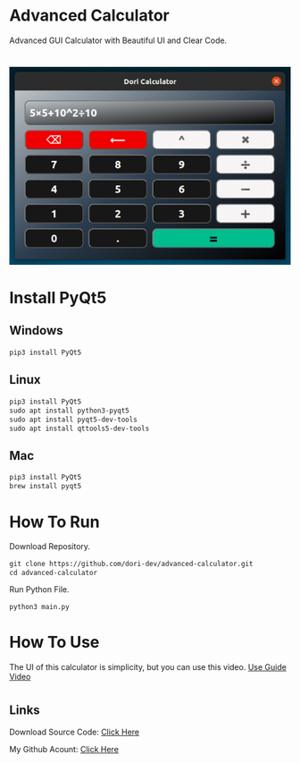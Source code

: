 # Advanced Calculator

Advanced GUI Calculator with Beautiful UI and Clear Code.

#

![demo](demo.png)

#

#

# Install PyQt5

## Windows

```
pip3 install PyQt5
```

## Linux

```
pip3 install PyQt5
sudo apt install python3-pyqt5
sudo apt install pyqt5-dev-tools
sudo apt install qttools5-dev-tools
```

## Mac

```
pip3 install PyQt5
brew install pyqt5
```

#

# How To Run

Download Repository.

```
git clone https://github.com/dori-dev/advanced-calculator.git
cd advanced-calculator
```

Run Python File.

```
python3 main.py
```

#

# How To Use

The UI of this calculator is simplicity, but you can use this video.
[Use Guide Video](https://raw.githubusercontent.com/dori-dev/demo-calculator/main/guide.mkv)

#

## Links

Download Source Code: [Click Here](https://github.com/dori-dev/advanced-calculator/archive/refs/heads/main.zip)

My Github Acount: [Click Here](https://github.com/dori-dev/)
